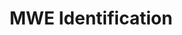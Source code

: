 ---
types: "word"

title: "MWE Identification"

categories: ['']

tags: ['MWE', 'Identification']

arabic: ['التعرف الآلي على التراكيب الاصطلاحية']

publishers: ['خوارزميات الذكاء الاصطناعي في تحليل النص العربي']

types: "word"

slug: ""
---